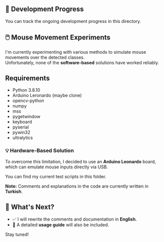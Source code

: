 
<body>

  <h2>🔧 Development Progress</h2>
  <p>You can track the ongoing development progress in this directory.</p>

  <div class="section">
    <h2>🖱️ Mouse Movement Experiments</h2>
    <p>I'm currently experimenting with various methods to simulate mouse movements over the detected classes.<br>
    Unfortunately, none of the <strong>software-based</strong> solutions have worked reliably.</p>
  </div>

  <div class="section"> 
  <h2> Requirements </h2>
    <ul>
      <li> Python 3.8.10 </li>
      <li> Arduino Leronardo (maybe clone) </li>
      <li> opencv-python </li>
      <li> numpy </li>
      <li> mss </li>
      <li> pygetwindow </li>
      <li> keyboard </li>
      <li> pyserial </li>
      <li> pywin32 </li>
      <li> ultralytics </li>
    </ul>
  </div>

  <div class="section">
    <h3>💡 Hardware-Based Solution</h3>
    <p>To overcome this limitation, I decided to use an <strong>Arduino Leonardo</strong> board, which can emulate mouse inputs directly via USB.</p>
    <p>You can find my current test scripts in this folder.</p>
    <div class="note">
      <strong>Note:</strong> Comments and explanations in the code are currently written in <strong>Turkish</strong>.
    </div>
  </div>

  <div class="section">
    <h2>📌 What's Next?</h2>
    <ul>
      <li>✅ I will rewrite the comments and documentation in <strong>English</strong>.</li>
      <li>📖 A detailed <strong>usage guide</strong> will also be included.</li>
    </ul>
    <p>Stay tuned!</p>
  </div>

</body>
